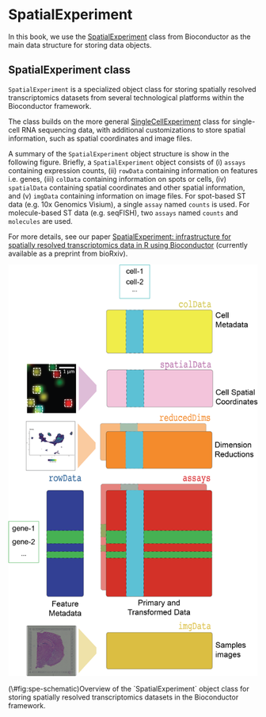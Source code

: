 # SpatialExperiment

In this book, we use the [SpatialExperiment](https://bioconductor.org/packages/SpatialExperiment) class from Bioconductor as the main data structure for storing data objects.


## SpatialExperiment class

`SpatialExperiment` is a specialized object class for storing spatially resolved transcriptomics datasets from several technological platforms within the Bioconductor framework.

The class builds on the more general [SingleCellExperiment](https://bioconductor.org/packages/SingleCellExperiment) class for single-cell RNA sequencing data, with additional customizations to store spatial information, such as spatial coordinates and image files.

A summary of the `SpatialExperiment` object structure is show in the following figure. Briefly, a `SpatialExperiment` object consists of (i) `assays` containing expression counts, (ii) `rowData` containing information on features i.e. genes, (iii) `colData` containing information on spots or cells, (iv) `spatialData` containing spatial coordinates and other spatial information, and (v) `imgData` containing information on image files. For spot-based ST data (e.g. 10x Genomics Visium), a single `assay` named `counts` is used. For molecule-based ST data (e.g. seqFISH), two `assays` named `counts` and `molecules` are used.

For more details, see our paper [SpatialExperiment: infrastructure for spatially resolved transcriptomics data in R using Bioconductor](https://www.biorxiv.org/content/10.1101/2021.01.27.428431v1) (currently available as a preprint from bioRxiv).


<div class="figure">
<img src="images/SpatialExperiment.png" alt="Overview of the `SpatialExperiment` object class for storing spatially resolved transcriptomics datasets in the Bioconductor framework." width="716" />
<p class="caption">(\#fig:spe-schematic)Overview of the `SpatialExperiment` object class for storing spatially resolved transcriptomics datasets in the Bioconductor framework.</p>
</div>


